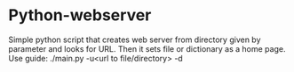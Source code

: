 # Python-webserver
Simple python script that creates web server from directory given by parameter and looks for URL. Then it sets file or dictionary as a home page.
Use guide:
./main.py -u<url to file/directory> -d<home directory for server>
